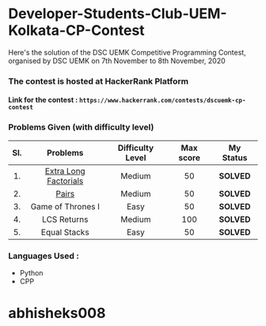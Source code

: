 # Developer-Students-Club-UEM-Kolkata-CP-Contest
Here's the solution of the DSC UEMK Competitive Programming Contest, organised by DSC UEMK on 7th November to 8th November, 2020

### The contest is hosted at HackerRank Platform
#### Link for the contest : `https://www.hackerrank.com/contests/dscuemk-cp-contest`

### Problems Given (with difficulty level)

| Sl. | Problems | Difficulty Level | Max score | My Status |
|:---:|:---:|:---:| :---:| :---: |
|1.|<a href = "https://github.com/abhisheks008/Developer-Students-Club-UEM-Kolkata-CP-Contest/blob/main/Extra%20long%20factorials.py">Extra Long Factorials</a> | Medium | 50| **SOLVED** |
|2. | <a href = "https://github.com/abhisheks008/Developer-Students-Club-UEM-Kolkata-CP-Contest/blob/main/Pairs.py">Pairs</a> | Medium | 50 | **SOLVED** |
|3. | Game of Thrones I | Easy | 50 | **SOLVED** |
|4.|LCS Returns|Medium|100|**SOLVED**|
|5.|Equal Stacks|Easy|50|**SOLVED**|

### Languages Used :
- Python
- CPP

# abhisheks008

